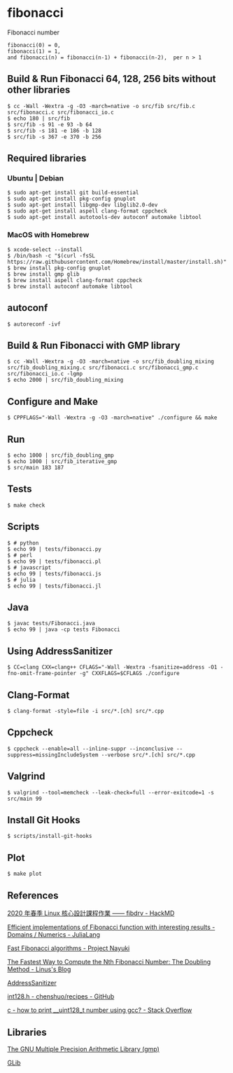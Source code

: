 # fibonacci
Fibonacci number

```
fibonacci(0) = 0,
fibonacci(1) = 1,
and fibonacci(n) = fibonacci(n-1) + fibonacci(n-2),  per n > 1
```

## Build & Run Fibonacci 64, 128, 256 bits without other libraries

```shell
$ cc -Wall -Wextra -g -O3 -march=native -o src/fib src/fib.c src/fibonacci.c src/fibonacci_io.c
$ echo 180 | src/fib
$ src/fib -s 91 -e 93 -b 64
$ src/fib -s 181 -e 186 -b 128
$ src/fib -s 367 -e 370 -b 256
```

## Required libraries

### Ubuntu | Debian

```shell
$ sudo apt-get install git build-essential
$ sudo apt-get install pkg-config gnuplot
$ sudo apt-get install libgmp-dev libglib2.0-dev
$ sudo apt-get install aspell clang-format cppcheck
$ sudo apt-get install autotools-dev autoconf automake libtool
```

### MacOS with Homebrew

```shell
$ xcode-select --install
$ /bin/bash -c "$(curl -fsSL https://raw.githubusercontent.com/Homebrew/install/master/install.sh)"
$ brew install pkg-config gnuplot
$ brew install gmp glib
$ brew install aspell clang-format cppcheck
$ brew install autoconf automake libtool
```

## autoconf

```shell
$ autoreconf -ivf
```

## Build & Run Fibonacci with GMP library

```shell
$ cc -Wall -Wextra -g -O3 -march=native -o src/fib_doubling_mixing src/fib_doubling_mixing.c src/fibonacci.c src/fibonacci_gmp.c src/fibonacci_io.c -lgmp
$ echo 2000 | src/fib_doubling_mixing
```

## Configure and Make

```shell
$ CPPFLAGS="-Wall -Wextra -g -O3 -march=native" ./configure && make
```

## Run

```shell
$ echo 1000 | src/fib_doubling_gmp
$ echo 1000 | src/fib_iterative_gmp
$ src/main 183 187
```

## Tests

```shell
$ make check
```

## Scripts

```shell
$ # python
$ echo 99 | tests/fibonacci.py
$ # perl
$ echo 99 | tests/fibonacci.pl
$ # javascript
$ echo 99 | tests/fibonacci.js
$ # julia
$ echo 99 | tests/fibonacci.jl
```

## Java

```shell
$ javac tests/Fibonacci.java
$ echo 99 | java -cp tests Fibonacci
```

## Using AddressSanitizer

```shell
$ CC=clang CXX=clang++ CFLAGS="-Wall -Wextra -fsanitize=address -O1 -fno-omit-frame-pointer -g" CXXFLAGS=$CFLAGS ./configure
```

## Clang-Format

```shell
$ clang-format -style=file -i src/*.[ch] src/*.cpp
```

## Cppcheck

```shell
$ cppcheck --enable=all --inline-suppr --inconclusive --suppress=missingIncludeSystem --verbose src/*.[ch] src/*.cpp
```

## Valgrind

```shell
$ valgrind --tool=memcheck --leak-check=full --error-exitcode=1 -s src/main 99
```

## Install Git Hooks

```shell
$ scripts/install-git-hooks
```

## Plot

```shell
$ make plot
```

## References

[2020 年春季 Linux 核心設計課程作業 —— fibdrv - HackMD](https://hackmd.io/@sysprog/linux2020-fibdrv)

[Efficient implementations of Fibonacci function with interesting results - Domains / Numerics - JuliaLang](https://discourse.julialang.org/t/efficient-implementations-of-fibonacci-function-with-interesting-results/18123)

[Fast Fibonacci algorithms - Project Nayuki](https://www.nayuki.io/page/fast-fibonacci-algorithms)

[The Fastest Way to Compute the Nth Fibonacci Number: The Doubling Method - Linus's Blog](https://funloop.org/post/2017-04-14-computing-fibonacci-numbers.html)

[AddressSanitizer](https://github.com/google/sanitizers/wiki/AddressSanitizer)

[int128.h - chenshuo/recipes - GitHub](https://github.com/chenshuo/recipes/blob/master/basic/int128.h)

[c - how to print __uint128_t number using gcc? - Stack Overflow](https://stackoverflow.com/questions/11656241/how-to-print-uint128-t-number-using-gcc)

## Libraries

[The GNU Multiple Precision Arithmetic Library (gmp)](https://gmplib.org/)

[GLib](https://wiki.gnome.org/Projects/GLib)
